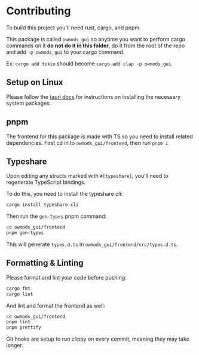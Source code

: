 # Contributing

To build this project you'll need rust, cargo, and pnpm.

This package is called `owmods_gui` so anytime you want to perform cargo commands on it **do not do it in this folder**, do it from the root of the repo and add `-p owmods_gui` to your cargo command.

Ex: `cargo add tokio` should become `cargo add clap -p owmods_gui`.

## Setup on Linux

Please follow the [tauri docs](https://tauri.app/v1/guides/getting-started/prerequisites#setting-up-linux) for instructions on installing the necessary system packages.

## pnpm

The frontend for this package is made with TS so you need to install related dependencies. First cd in to `owmods_gui/frontend`, then run `pnpm i`

## Typeshare

Upon editing any structs marked with `#[typeshare]`, you'll need to regenerate TypeScript bindings.

To do this, you need to install the typeshare cli:

```sh
cargo install typeshare-cli
```

Then run the `gen-types` pnpm command:

```sh
cd owmods_gui/frontend
pnpm gen-types
```

This will generate `types.d.ts` in `owmods_gui/frontend/src/types.d.ts`.

## Formatting & Linting

Please format and lint your code before pushing:

```sh
cargo fmt
cargo lint
```

And lint and format the frontend as well:

```sh
cd owmods_gui/frontend
pnpm lint
pnpm prettify
```

Git hooks are setup to run clippy on every commit, meaning they may take longer.

